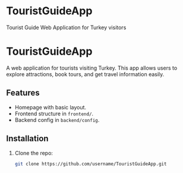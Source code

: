 # TouristGuideApp
Tourist Guide Web Application for Turkey visitors
# TouristGuideApp
A web application for tourists visiting Turkey. This app allows users to explore attractions, book tours, and get travel information easily.

## Features
- Homepage with basic layout.
- Frontend structure in `frontend/`.
- Backend config in `backend/config`.

## Installation
1. Clone the repo:
   ```bash
   git clone https://github.com/username/TouristGuideApp.git
